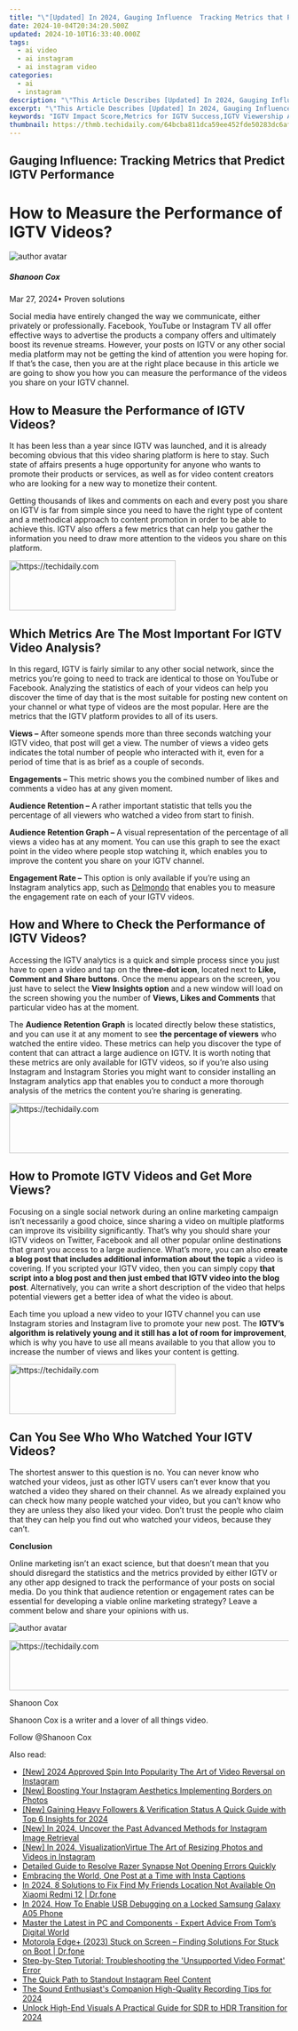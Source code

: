 ```yaml
---
title: "\"[Updated] In 2024, Gauging Influence  Tracking Metrics that Predict IGTV Performance\""
date: 2024-10-04T20:34:20.500Z
updated: 2024-10-10T16:33:40.000Z
tags:
  - ai video
  - ai instagram
  - ai instagram video
categories:
  - ai
  - instagram
description: "\"This Article Describes [Updated] In 2024, Gauging Influence: Tracking Metrics that Predict IGTV Performance\""
excerpt: "\"This Article Describes [Updated] In 2024, Gauging Influence: Tracking Metrics that Predict IGTV Performance\""
keywords: "IGTV Impact Score,Metrics for IGTV Success,IGTV Viewership Analysis,Influence Tracking on IGTV,Predictive IGTV Metrics,Monitoring IGTV Performance,Key IGTV Performance Indicators"
thumbnail: https://thmb.techidaily.com/64bcba811dca59ee452fde50283dc6af9516c46b5a87dc01f6fa89f4e4093f9a.jpg
---
```


## Gauging Influence: Tracking Metrics that Predict IGTV Performance

# How to Measure the Performance of IGTV Videos?

![author avatar](https://images.wondershare.com/filmora/article-images/shannon-cox.jpg)

##### Shanoon Cox

 Mar 27, 2024• Proven solutions

 Social media have entirely changed the way we communicate, either privately or professionally. Facebook, YouTube or Instagram TV all offer effective ways to advertise the products a company offers and ultimately boost its revenue streams. However, your posts on IGTV or any other social media platform may not be getting the kind of attention you were hoping for. If that’s the case, then you are at the right place because in this article we are going to show you how you can measure the performance of the videos you share on your IGTV channel.

## How to Measure the Performance of IGTV Videos?

 It has been less than a year since IGTV was launched, and it is already becoming obvious that this video sharing platform is here to stay. Such state of affairs presents a huge opportunity for anyone who wants to promote their products or services, as well as for video content creators who are looking for a new way to monetize their content.

 Getting thousands of likes and comments on each and every post you share on IGTV is far from simple since you need to have the right type of content and a methodical approach to content promotion in order to be able to achieve this. IGTV also offers a few metrics that can help you gather the information you need to draw more attention to the videos you share on this platform.

<!-- affiliate ads begin -->
<a href="https://aligracehair.sjv.io/c/5597632/1959773/19272" target="_top" id="1959773">
  <img src="//a.impactradius-go.com/display-ad/19272-1959773" border="0" alt="https://techidaily.com" width="300" height="90"/>
</a>
<img height="0" width="0" src="https://aligracehair.sjv.io/i/5597632/1959773/19272" style="position:absolute;visibility:hidden;" border="0" />
<!-- affiliate ads end -->

## Which Metrics Are The Most Important For IGTV Video Analysis?

 In this regard, IGTV is fairly similar to any other social network, since the metrics you’re going to need to track are identical to those on YouTube or Facebook. Analyzing the statistics of each of your videos can help you discover the time of day that is the most suitable for posting new content on your channel or what type of videos are the most popular. Here are the metrics that the IGTV platform provides to all of its users.

**Views –** After someone spends more than three seconds watching your IGTV video, that post will get a view. The number of views a video gets indicates the total number of people who interacted with it, even for a period of time that is as brief as a couple of seconds.

**Engagements –** This metric shows you the combined number of likes and comments a video has at any given moment.

**Audience Retention –** A rather important statistic that tells you the percentage of all viewers who watched a video from start to finish.

**Audience Retention Graph –** A visual representation of the percentage of all views a video has at any moment. You can use this graph to see the exact point in the video where people stop watching it, which enables you to improve the content you share on your IGTV channel.

**Engagement Rate –** This option is only available if you’re using an Instagram analytics app, such as [Delmondo](https://delmondo.co/instagram-analytics/) that enables you to measure the engagement rate on each of your IGTV videos.

## How and Where to Check the Performance of IGTV Videos?

 Accessing the IGTV analytics is a quick and simple process since you just have to open a video and tap on the **three-dot icon**, located next to **Like, Comment and Share buttons**. Once the menu appears on the screen, you just have to select the **View Insights option** and a new window will load on the screen showing you the number of **Views, Likes and Comments** that particular video has at the moment.

 The **Audience Retention Graph** is located directly below these statistics, and you can use it at any moment to see **the percentage of viewers** who watched the entire video. These metrics can help you discover the type of content that can attract a large audience on IGTV. It is worth noting that these metrics are only available for IGTV videos, so if you’re also using Instagram and Instagram Stories you might want to consider installing an Instagram analytics app that enables you to conduct a more thorough analysis of the metrics the content you’re sharing is generating.

<!-- affiliate ads begin -->
<a href="https://ephamedtechinc.pxf.io/c/5597632/2137215/26400" target="_top" id="2137215">
  <img src="//a.impactradius-go.com/display-ad/26400-2137215" border="0" alt="https://techidaily.com" width="728" height="90"/>
</a>
<img height="0" width="0" src="https://ephamedtechinc.pxf.io/i/5597632/2137215/26400" style="position:absolute;visibility:hidden;" border="0" />
<!-- affiliate ads end -->

## How to Promote IGTV Videos and Get More Views?

 Focusing on a single social network during an online marketing campaign isn’t necessarily a good choice, since sharing a video on multiple platforms can improve its visibility significantly. That’s why you should share your IGTV videos on Twitter, Facebook and all other popular online destinations that grant you access to a large audience. What’s more, you can also **create a blog post that includes additional information about the topic** a video is covering. If you scripted your IGTV video, then you can simply copy **that script into a blog post and then just embed that IGTV video into the blog post**. Alternatively, you can write a short description of the video that helps potential viewers get a better idea of what the video is about.

 Each time you upload a new video to your IGTV channel you can use Instagram stories and Instagram live to promote your new post. The **IGTV’s algorithm is relatively young and it still has a lot of room for improvement**, which is why you have to use all means available to you that allow you to increase the number of views and likes your content is getting.

<!-- affiliate ads begin -->
<a href="https://appsumo.8odi.net/c/5597632/2137393/7443" target="_top" id="2137393">
  <img src="//a.impactradius-go.com/display-ad/7443-2137393" border="0" alt="https://techidaily.com" width="300" height="90"/>
</a>
<img height="0" width="0" src="https://appsumo.8odi.net/i/5597632/2137393/7443" style="position:absolute;visibility:hidden;" border="0" />
<!-- affiliate ads end -->

## Can You See Who Who Watched Your IGTV Videos?

 The shortest answer to this question is no. You can never know who watched your videos, just as other IGTV users can’t ever know that you watched a video they shared on their channel. As we already explained you can check how many people watched your video, but you can’t know who they are unless they also liked your video. Don’t trust the people who claim that they can help you find out who watched your videos, because they can’t.

**Conclusion**

 Online marketing isn’t an exact science, but that doesn’t mean that you should disregard the statistics and the metrics provided by either IGTV or any other app designed to track the performance of your posts on social media. Do you think that audience retention or engagement rates can be essential for developing a viable online marketing strategy? Leave a comment below and share your opinions with us.

![author avatar](https://images.wondershare.com/filmora/article-images/shannon-cox.jpg)

<!-- affiliate ads begin -->
<a href="https://unicoeye.pxf.io/c/5597632/2148774/18498" target="_top" id="2148774">
  <img src="//a.impactradius-go.com/display-ad/18498-2148774" border="0" alt="https://techidaily.com" width="728" height="90"/>
</a>
<img height="0" width="0" src="https://unicoeye.pxf.io/i/5597632/2148774/18498" style="position:absolute;visibility:hidden;" border="0" />
<!-- affiliate ads end -->

Shanoon Cox

Shanoon Cox is a writer and a lover of all things video.

Follow @Shanoon Cox

<ins class="adsbygoogle"
      style="display:block"
      data-ad-client="ca-pub-7571918770474297"
      data-ad-slot="8358498916"
      data-ad-format="auto"
      data-full-width-responsive="true"></ins>

<span class="atpl-alsoreadstyle">Also read:</span>
<div><ul>
<li><a href="https://instagram-video-recordings.techidaily.com/new-2024-approved-spin-into-popularity-the-art-of-video-reversal-on-instagram/"><u>[New] 2024 Approved Spin Into Popularity The Art of Video Reversal on Instagram</u></a></li>
<li><a href="https://instagram-video-recordings.techidaily.com/new-boosting-your-instagram-aesthetics-implementing-borders-on-photos/"><u>[New] Boosting Your Instagram Aesthetics Implementing Borders on Photos</u></a></li>
<li><a href="https://instagram-video-recordings.techidaily.com/new-gaining-heavy-followers-and-verification-status-a-quick-guide-with-top-6-insights-for-2024/"><u>[New] Gaining Heavy Followers & Verification Status A Quick Guide with Top 6 Insights for 2024</u></a></li>
<li><a href="https://instagram-video-recordings.techidaily.com/new-in-2024-uncover-the-past-advanced-methods-for-instagram-image-retrieval/"><u>[New] In 2024, Uncover the Past Advanced Methods for Instagram Image Retrieval</u></a></li>
<li><a href="https://instagram-video-recordings.techidaily.com/new-in-2024-visualizationvirtue-the-art-of-resizing-photos-and-videos-in-instagram/"><u>[New] In 2024, VisualizationVirtue The Art of Resizing Photos and Videos in Instagram</u></a></li>
<li><a href="https://win-able.techidaily.com/detailed-guide-to-resolve-razer-synapse-not-opening-errors-quickly/"><u>Detailed Guide to Resolve Razer Synapse Not Opening Errors Quickly</u></a></li>
<li><a href="https://instagram-video-recordings.techidaily.com/embracing-the-world-one-post-at-a-time-with-insta-captions/"><u>Embracing the World, One Post at a Time with Insta Captions</u></a></li>
<li><a href="https://change-location.techidaily.com/in-2024-8-solutions-to-fix-find-my-friends-location-not-available-on-xiaomi-redmi-12-drfone-by-drfone-virtual-android/"><u>In 2024, 8 Solutions to Fix Find My Friends Location Not Available On Xiaomi Redmi 12 | Dr.fone</u></a></li>
<li><a href="https://android-unlock.techidaily.com/in-2024-how-to-enable-usb-debugging-on-a-locked-samsung-galaxy-a05-phone-by-drfone-android/"><u>In 2024, How To Enable USB Debugging on a Locked Samsung Galaxy A05 Phone</u></a></li>
<li><a href="https://hardware-reviews.techidaily.com/master-the-latest-in-pc-and-components-expert-advice-from-toms-digital-world/"><u>Master the Latest in PC and Components - Expert Advice From Tom’s Digital World</u></a></li>
<li><a href="https://howto.techidaily.com/motorola-edgeplus-2023-stuck-on-screen-finding-solutions-for-stuck-on-boot-drfone-by-drfone-fix-android-problems-fix-android-problems/"><u>Motorola Edge+ (2023) Stuck on Screen – Finding Solutions For Stuck on Boot | Dr.fone</u></a></li>
<li><a href="https://discover-helper.techidaily.com/step-by-step-tutorial-troubleshooting-the-unsupported-video-format-error/"><u>Step-by-Step Tutorial: Troubleshooting the 'Unsupported Video Format' Error</u></a></li>
<li><a href="https://instagram-video-recordings.techidaily.com/the-quick-path-to-standout-instagram-reel-content/"><u>The Quick Path to Standout Instagram Reel Content</u></a></li>
<li><a href="https://facebook-record-videos.techidaily.com/the-sound-enthusiasts-companion-high-quality-recording-tips-for-2024/"><u>The Sound Enthusiast's Companion High-Quality Recording Tips for 2024</u></a></li>
<li><a href="https://some-tips.techidaily.com/unlock-high-end-visuals-a-practical-guide-for-sdr-to-hdr-transition-for-2024/"><u>Unlock High-End Visuals A Practical Guide for SDR to HDR Transition for 2024</u></a></li>
</ul></div>

